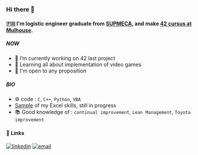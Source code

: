 ### Hi there 👋 

#### 🇫🇷 I'm logistic engineer graduate from [SUPMECA](https://www.isae-supmeca.fr/), and make [42 cursus at Mulhouse](https://www.42mulhouse.fr/).

##### NOW

- 🔭 I’m currently working on 42 last project
- 🌱 Learning all about implementation of video games
- 📨 I'm open to any proposition

##### BIO

- ⚙️ code : `C`, `C++`, `Python`, `VBA`
- [Sample](https://github.com/Jeremy-Perras/Flux) of my Excel skills, still in progress
- 📚 Good knowledge of : `continual improvement`, `Lean Management`, `Toyota improvement`

#### :link: Links

<a href="https://www.linkedin.com/in/j%C3%A9r%C3%A9my-perras-1ba397167/"><img src="https://img.icons8.com/color/96/000000/linkedin.png" alt="linkedin"/></a>
<a href="mailto:jeremy.perras@outlook.fr"><img src="https://img.icons8.com/color/96/000000/gmail.png" alt="email"/></a>
